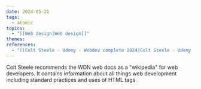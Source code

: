 ```yaml
---
date: 2024-05-21
tags:
  - atomic
topics:
  - "[[Web design|Web design]]"
themes: 
references:
  - "[[Colt Steele - Udemy - Webdev complete 2024|Colt Steele - Udemy - Webdev complete 2024]]"
---
```

Colt Steele recommends the WDN web docs as a "wikipedia" for web developers. It contains information about all things web development including standard practices and uses of HTML tags.